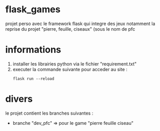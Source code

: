 # flask_games
projet perso avec le framework flask qui integre des jeux notamment la reprise du projet "pierre, feuille, ciseaux" (sous le nom de pfc

# informations #
1. installer les librairies python via le fichier "requirement.txt"
2. executer la commande suivante pour acceder au site :
    ```
    flask run --reload
    ```


# divers #
le projet contient les branches suivantes :
- branche "dev_pfc" => pour le game "pierre feuille ciseau"